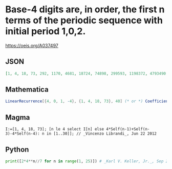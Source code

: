 # Base\-4 digits are, in order, the first n terms of the periodic sequence with initial period 1,0,2\.
https://oeis.org/A037497
## JSON
```JSON
[1, 4, 18, 73, 292, 1170, 4681, 18724, 74898, 299593, 1198372, 4793490, 19173961, 76695844, 306783378, 1227133513, 4908534052, 19634136210, 78536544841, 314146179364, 1256584717458, 5026338869833, 20105355479332, 80421421917330]
```
## Mathematica
```Mathematica
LinearRecurrence[{4, 0, 1, -4}, {1, 4, 18, 73}, 40] (* or *) CoefficientList[Series[(1 + 2 x^2)/((1 - x)(1 - 4 x) (1 + x + x^2)),{x,0,40}],x] (* _Vincenzo Librandi_, Jun 22 2012 *)
```
## Magma
```Magma
I:=[1, 4, 18, 73]; [n le 4 select I[n] else 4*Self(n-1)+Self(n-3)-4*Self(n-4): n in [1..30]]; // _Vincenzo Librandi_, Jun 22 2012
```
## Python
```Python
print([2*4**n//7 for n in range(1, 25)]) # _Karl V. Keller, Jr._, Sep 22 2020
```
